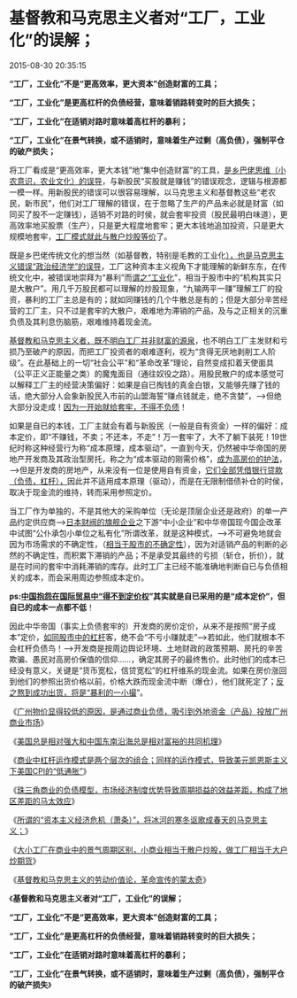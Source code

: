 # 基督教和马克思主义者对“工厂，工业化”的误解；

2015-08-30 20:35:15

**“工厂，工业化”不是“更高效率，更大资本”创造财富的工具；**

**“工厂，工业化”是更高杠杆的负债经营，意味着销路转变时的巨大损失；**

**“工厂，工业化”在适销对路时意味着高杠杆的暴利；**

**“工厂，工业化”在景气转换，或不适销时，意味着生产过剩（高负债），强制平仓的破产损失；**

将工厂看成是“更高效率，更大本钱”地“集中创造财富”的工具，[是乡巴佬思维（小农意识，农业文化）的误导](../../../2009/8/2/工业化一定创造价值吗.md)，与新股民“买股就是赚钱”的错误观念，逻辑与根源都一模一样。用新股民的错误可以很容易理解，以马克思主义和基督教这些“老农民，新市民”，他们对工厂理解的错误，在于忽略了生产的产品未必就是财富（如同买了股不一定赚钱），适销不对路的时侯，就会套牢投资（股民最明白味道），更高效率地买股票（生产），只是更大程度地套牢；更大本钱地追加投资，只是更大规模地套牢，[工厂模式就此与散户炒股等价](http://blog.sina.com.cn/s/blog_5563a64d0102vt63.html)了。

既是乡巴佬传统文化的想当然（如基督教，特别是毛教的工业化[），也是马克思主义错误“政治经济学”的误导](../../../2009/12/18/交换创造价值决定了“市场才是经济”.md)，工厂这种资本主义视角下才能理解的新鲜东东，在传统文化中，被错误地崇拜为“暴利”而[谓之“工业化](../../../2012/1/22/后进国家普遍性的信仰“傻逼工业化”.md)”，相当于股市中的“机构其实只是大散户”。用几千万股民都可以理解的炒股现象，“九输两平一赚”理解工厂的投资，暴利的工厂主总是有的；就如同赚钱的几个牛散总是有的；但是大部分辛苦经营的工厂主，只不过是套牢的大散户，艰难地为滞销的产品，及与之正相关的沉重负债及其利息伤脑筋，艰难维持着现金流。

[基督教和马克思主义者，既不明白工厂并非财富的源泉](../../../2011/3/7/“零和”，亏损和投机.md)，也不明白工厂主发财和亏损乃至破产的原因，而把工厂投资者的艰难逐利，视为“贪得无厌地剥削工人阶级”。在此基础上的一切“社会公平”和“革命改革”理论，自然变成扣着天使面具（公平正义正能量之类）的魔鬼面目（通往奴役之路）。用股民散户的成本感觉可以解释工厂主的经营决策偏好：如果是自已掏钱的真金白银，又能够先赚了钱的话，绝大部分人会象新股民入市前的山盟海誓“赚点钱就走，绝不贪婪”，——>但绝大部分没走成！[因为一开始就给套牢，不得不负债](http://blog.sina.com.cn/s/blog_5563a64d0102vszl.html)！

如果是自已的本钱，工厂主就会有着与新股民（一般是自有资金）一样的偏好：成本定价，即“不赚钱，不卖；不还本，不走”！万一套牢了，大不了躺下装死！19世纪时称这种经营行为称“成本原理，成本驱动”，一直到今天，仍然被中华帝国的房地产开发商及其政治型房托，称之为“成本驱动的刚需价格”，[成为高房价的护法](../../../2008/5/27/硬需求来自银行信贷任务，房价极端下还可以再涨一倍.md)，——>但是开发商的房地产，从来没有一位是使用自有资金，[它们全部凭借银行贷款（负债，杠杆），](http://blog.sina.com.cn/s/blog_5563a64d0102vdas.html)因此并不适用成本原理（驱动），而是在无限制借债补仓的时侯，取决于现金流的维持，转而采用参照定价。

当工厂作为单独的，不是其他大的采购单位（无论是顶层企业还是政府）的单一产品约定供应商——>[日本财阀的旗舰企业](../../../2011/1/6/日本传统文化拖了日本经济的后腿.md)之下游“中小企业”和中华帝国现今国企改革中试图“公仆承包小单位之私有化”所谓改革，就是这种模式，——>不可避免地就会因为市场需求的不确定性，（[相当于股市的不确定性](../../../2007/9/6/股市是一个量子世界，符合测不准原理.md)），因为对适销产品的判断的必然的不确定性，而积累下滞销的产品；不是承受其最终的亏损（斩仓，折价），就是在时间的套牢中消耗滞销的库存。此时工厂主已经不能准确地判断自已与负债相关的成本，而会采用周边参照成本定价。

**ps:[中国抱怨在国际贸易中“得不到定价权](../../../2009/7/3/为什么中国永远得不到定价权；为什么中国人没有公德心.md)”其实就是自已采用的是“成本定价”，但自已的成本一点都不低**！

因此中华帝国（事实上负债套牢的）开发商的房价定价，从来不是按照“房子成本”定价，[如同股市中的杠杆](../../../2013/8/27/炒房业高杠杆的利润，风险，不确定性.md)客，绝不会“不亏小赚就走”——>若如此，他们就根本不会杠杆负债鸟！——>开发商是按周边舆论环境、土地财政的政策预期、房托的辛苦欺骗、愚民对高房价保值的信仰……，确定其房子的最终售价。此时他们的成本已经没有意义，关键是“货币宽松，信贷宽松”的杠杆维系的现金流。如果在房价涨回到他们的参照出货价格以前，价格大跌而现金流中断（爆仓），他们就死定了；[反之熬到成功出货，将是“暴利的一小撮](http://blog.sina.com.cn/s/blog_5563a64d0102egzg.html)”。

《[广州物价显得较低的原因，是通过商业负债，吸引到外地资金（产品）投放广州商业市场](http://blog.sina.com.cn/s/blog_5563a64d0102vv3w.html)》

《[美国总是相对强大和中国东南沿海总是相对富裕的共同机理](http://blog.sina.com.cn/s/blog_5563a64d0102vv63.html)》

《[商业中杠杆运作模式是两个层次的组合；同样的运作模式，导致美元凯恩斯主义下美国CPI的“低通胀”](../../../2015/8/25/民营商业的负债链，商业中杠杆运作模式是两个层次的组合.md)》

《[珠三角商业的负债模型，市场经济制度优势导致周期损益的效益差距，构成了地区差距的马太效应](http://blog.sina.com.cn/s/blog_5563a64d0102vvby.html)》

《[所谓的“资本主义经济危机（萧条）”，将冰河的寒冬讴歌成春天的马克思主义；](http://blog.sina.com.cn/s/blog_5563a64d0102vvew.html)》

《[大小工厂在商业中的景气周期区别，小商业相当于散户炒股，做工厂相当于大户炒期货](http://blog.sina.com.cn/s/blog_5563a64d0102vvhk.html)》

《[基督教和马克思主义的劳动价值论，革命宣传的蒙太奇](http://blog.sina.com.cn/s/blog_5563a64d0102vvla.html)》

《**基督教和马克思主义者对“工厂，工业化”的误解；**

**“工厂，工业化”不是“更高效率，更大资本”创造财富的工具；**

**“工厂，工业化”是更高杠杆的负债经营，意味着销路转变时的巨大损失；**

**“工厂，工业化”在适销对路时意味着高杠杆的暴利；**

**“工厂，工业化”在景气转换，或不适销时，意味着生产过剩（高负债），强制平仓的破产损失**》


